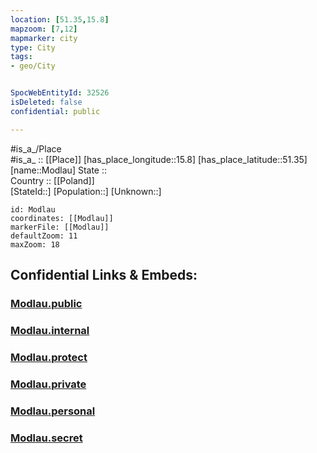 ```yaml
---
location: [51.35,15.8] 
mapzoom: [7,12] 
mapmarker: city 
type: City
tags:
- geo/City


SpocWebEntityId: 32526
isDeleted: false
confidential: public

---
```

#is_a_/Place  
#is_a_ :: [[Place]] 
[has_place_longitude::15.8] 
[has_place_latitude::51.35] 
[name::Modlau] 
State ::  
Country :: [[Poland]]  
[StateId::] 
[Population::] 
[Unknown::] 


```leaflet
id: Modlau
coordinates: [[Modlau]] 
markerFile: [[Modlau]] 
defaultZoom: 11 
maxZoom: 18
```


## Confidential Links & Embeds: 

### [Modlau.public](/_public/\Earth\Continent\Europe\Europe~East\Poland\Provinces~Poland\Lower_Silesian\CityModlau.public.md) 

### [Modlau.internal](/_internal/\Earth\Continent\Europe\Europe~East\Poland\Provinces~Poland\Lower_Silesian\CityModlau.internal.md) 

### [Modlau.protect](/_protect/\Earth\Continent\Europe\Europe~East\Poland\Provinces~Poland\Lower_Silesian\CityModlau.protect.md) 

### [Modlau.private](/_private/\Earth\Continent\Europe\Europe~East\Poland\Provinces~Poland\Lower_Silesian\CityModlau.private.md) 

### [Modlau.personal](/_personal/\Earth\Continent\Europe\Europe~East\Poland\Provinces~Poland\Lower_Silesian\CityModlau.personal.md) 

### [Modlau.secret](/_secret/\Earth\Continent\Europe\Europe~East\Poland\Provinces~Poland\Lower_Silesian\CityModlau.secret.md)

